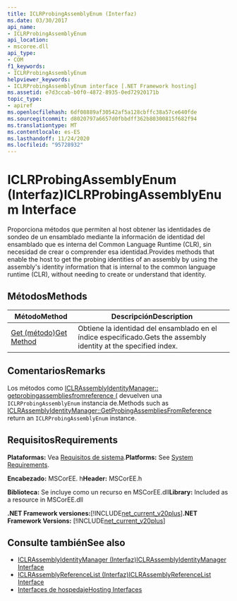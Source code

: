 ```yaml
---
title: ICLRProbingAssemblyEnum (Interfaz)
ms.date: 03/30/2017
api_name:
- ICLRProbingAssemblyEnum
api_location:
- mscoree.dll
api_type:
- COM
f1_keywords:
- ICLRProbingAssemblyEnum
helpviewer_keywords:
- ICLRProbingAssemblyEnum interface [.NET Framework hosting]
ms.assetid: e7d3ccab-b0f0-4872-8935-0ed72920171b
topic_type:
- apiref
ms.openlocfilehash: 6df08889af30542af5a128cbffc38a57ce640fde
ms.sourcegitcommit: d8020797a6657d0fbbdff362b80300815f682f94
ms.translationtype: MT
ms.contentlocale: es-ES
ms.lasthandoff: 11/24/2020
ms.locfileid: "95728932"
---
```

# <a name="iclrprobingassemblyenum-interface"></a><span data-ttu-id="8d52c-102">ICLRProbingAssemblyEnum (Interfaz)</span><span class="sxs-lookup"><span data-stu-id="8d52c-102">ICLRProbingAssemblyEnum Interface</span></span>

<span data-ttu-id="8d52c-103">Proporciona métodos que permiten al host obtener las identidades de sondeo de un ensamblado mediante la información de identidad del ensamblado que es interna del Common Language Runtime (CLR), sin necesidad de crear o comprender esa identidad.</span><span class="sxs-lookup"><span data-stu-id="8d52c-103">Provides methods that enable the host to get the probing identities of an assembly by using the assembly's identity information that is internal to the common language runtime (CLR), without needing to create or understand that identity.</span></span>  
  
## <a name="methods"></a><span data-ttu-id="8d52c-104">Métodos</span><span class="sxs-lookup"><span data-stu-id="8d52c-104">Methods</span></span>  
  
|<span data-ttu-id="8d52c-105">Método</span><span class="sxs-lookup"><span data-stu-id="8d52c-105">Method</span></span>|<span data-ttu-id="8d52c-106">Descripción</span><span class="sxs-lookup"><span data-stu-id="8d52c-106">Description</span></span>|  
|------------|-----------------|  
|[<span data-ttu-id="8d52c-107">Get (método)</span><span class="sxs-lookup"><span data-stu-id="8d52c-107">Get Method</span></span>](iclrprobingassemblyenum-get-method.md)|<span data-ttu-id="8d52c-108">Obtiene la identidad del ensamblado en el índice especificado.</span><span class="sxs-lookup"><span data-stu-id="8d52c-108">Gets the assembly identity at the specified index.</span></span>|  
  
## <a name="remarks"></a><span data-ttu-id="8d52c-109">Comentarios</span><span class="sxs-lookup"><span data-stu-id="8d52c-109">Remarks</span></span>  

 <span data-ttu-id="8d52c-110">Los métodos como [ICLRAssemblyIdentityManager:: getprobingassembliesfromreference (](iclrassemblyidentitymanager-getprobingassembliesfromreference-method.md) devuelven una `ICLRProbingAssemblyEnum` instancia de.</span><span class="sxs-lookup"><span data-stu-id="8d52c-110">Methods such as [ICLRAssemblyIdentityManager::GetProbingAssembliesFromReference](iclrassemblyidentitymanager-getprobingassembliesfromreference-method.md) return an `ICLRProbingAssemblyEnum` instance.</span></span>  
  
## <a name="requirements"></a><span data-ttu-id="8d52c-111">Requisitos</span><span class="sxs-lookup"><span data-stu-id="8d52c-111">Requirements</span></span>  

 <span data-ttu-id="8d52c-112">**Plataformas:** Vea [Requisitos de sistema](../../get-started/system-requirements.md).</span><span class="sxs-lookup"><span data-stu-id="8d52c-112">**Platforms:** See [System Requirements](../../get-started/system-requirements.md).</span></span>  
  
 <span data-ttu-id="8d52c-113">**Encabezado:** MSCorEE. h</span><span class="sxs-lookup"><span data-stu-id="8d52c-113">**Header:** MSCorEE.h</span></span>  
  
 <span data-ttu-id="8d52c-114">**Biblioteca:** Se incluye como un recurso en MSCorEE.dll</span><span class="sxs-lookup"><span data-stu-id="8d52c-114">**Library:** Included as a resource in MSCorEE.dll</span></span>  
  
 <span data-ttu-id="8d52c-115">**.NET Framework versiones:**[!INCLUDE[net_current_v20plus](../../../../includes/net-current-v20plus-md.md)]</span><span class="sxs-lookup"><span data-stu-id="8d52c-115">**.NET Framework Versions:** [!INCLUDE[net_current_v20plus](../../../../includes/net-current-v20plus-md.md)]</span></span>  
  
## <a name="see-also"></a><span data-ttu-id="8d52c-116">Consulte también</span><span class="sxs-lookup"><span data-stu-id="8d52c-116">See also</span></span>

- [<span data-ttu-id="8d52c-117">ICLRAssemblyIdentityManager (Interfaz)</span><span class="sxs-lookup"><span data-stu-id="8d52c-117">ICLRAssemblyIdentityManager Interface</span></span>](iclrassemblyidentitymanager-interface.md)
- [<span data-ttu-id="8d52c-118">ICLRAssemblyReferenceList (Interfaz)</span><span class="sxs-lookup"><span data-stu-id="8d52c-118">ICLRAssemblyReferenceList Interface</span></span>](iclrassemblyreferencelist-interface.md)
- [<span data-ttu-id="8d52c-119">Interfaces de hospedaje</span><span class="sxs-lookup"><span data-stu-id="8d52c-119">Hosting Interfaces</span></span>](hosting-interfaces.md)

